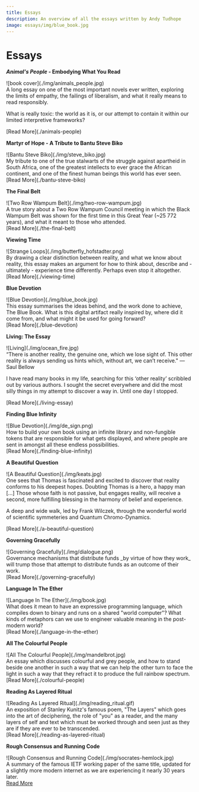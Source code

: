 ```yaml
---
title: Essays
description: An overview of all the essays written by Andy Tudhope
image: essays/img/blue_book.jpg
---
```


# Essays

<div markdown="1" class="card article sidebar center">

**_Animal's People_ - Embodying What You Read**

<div markdown="2" class="article-image">
![book cover](./img/animals_people.jpg)
</div>

<div markdown="3" class="article-para">
A long essay on one of the most important novels ever written, exploring the limits of empathy, the failings of liberalism, and what it really means to read responsibly.

What is really toxic: the world as it is, or our attempt to contain it within our limited interpretive frameworks?
</div>

<div markdown="3" class="link">
[Read More](./animals-people)
</div>

</div>

<div markdown="1" class="card article sidebar center">

**Martyr of Hope - A Tribute to Bantu Steve Biko**

<div markdown="2" class="article-image">
![Bantu Steve Biko](./img/steve_biko.jpg)
</div>

<div markdown="3" class="article-para">
My tribute to one of the true stalwarts of the struggle against apartheid in South Africa, one of the greatest intellects to ever grace the African continent, and one of the finest human beings this world has ever seen.
</div>

<div markdown="3" class="link">
[Read More](./bantu-steve-biko)
</div>

</div>

<div markdown="1" class="card article sidebar center">

**The Final Belt**

<div markdown="2" class="article-image">
![Two Row Wampum Belt](./img/two-row-wampum.jpg)
</div>

<div markdown="3" class="article-para">
A true story about a Two Row Wampum Council meeting in which the Black Wampum Belt was shown for the first time in this Great Year (~25 772 years), and what it meant to those who attended.
</div>

<div markdown="3" class="link">
[Read More](./the-final-belt)
</div>

</div>

<div markdown="1" class="card article sidebar center">

**Viewing Time**

<div markdown="2" class="article-image">
![Strange Loops](./img/butterfly_hofstadter.png)
</div>

<div markdown="3" class="article-para">
By drawing a clear distinction between reality, and what we know about reality, this essay makes an argument for how to think about, describe and - ultimately - experience time differently. Perhaps even stop it altogether.
</div>

<div markdown="3" class="link">
[Read More](./viewing-time)
</div>

</div>

<div markdown="1" class="card article sidebar center">

**Blue Devotion**

<div markdown="2" class="article-image">
![Blue Devotion](./img/blue_book.jpg)
</div>

<div markdown="3" class="article-para">
This essay summarises the ideas behind, and the work done to achieve, The Blue Book. What is this digital artifact really inspired by, where did it come from, and what might it be used for going forward?
</div>

<div markdown="3" class="link">
[Read More](./blue-devotion)
</div>

</div>

<div markdown="1" class="card article sidebar center">

**Living: The Essay**

<div markdown="2" class="article-image">
![Living](./img/ocean_fire.jpg)
</div>

<div markdown="3" class="article-para">
“There is another reality, the genuine one, which we lose sight of. This other reality is always sending us hints which, without art, we can’t receive." — Saul Bellow

I have read many books in my life, searching for this ‘other reality’ scribbled out by various authors. I sought the secret everywhere and did the most silly things in my attempt to discover a way in. Until one day I stopped.
</div>

<div markdown="3" class="link">
[Read More](./living-essay)
</div>

</div>

<div markdown="1" class="card article sidebar center">

**Finding Blue Infinity**

<div markdown="2" class="article-image">
![Blue Devotion](./img/de_sign.png)
</div>

<div markdown="3" class="article-para">
How to build your own book using an infinite library and non-fungible tokens that are responsible for what gets displayed, and where people are sent in amongst all these endless possibilities. 
</div>

<div markdown="3" class="link">
[Read More](./finding-blue-infinity)
</div>

</div>

<div markdown="1" class="card article sidebar center">

**A Beautiful Question**

<div markdown="2" class="article-image">
![A Beautiful Question](./img/keats.jpg)
</div>

<div markdown="3" class="article-para">
One sees that Thomas is fascinated and excited to discover that reality conforms to his deepest hopes. Doubting Thomas is a hero, a happy man […] Those whose faith is not passive, but engages reality, will receive a second, more fulfilling blessing in the harmony of belief and experience.

A deep and wide walk, led by Frank Wilczek, through the wonderful world of scientific symmeteries and Quantum Chromo-Dynamics.
</div>

<div markdown="3" class="link">
[Read More](./a-beautiful-question)
</div>

</div>

<div markdown="1" class="card article sidebar center">

**Governing Gracefully**

<div markdown="2" class="article-image">
![Governing Gracefully](./img/dialogue.png)
</div>

<div markdown="3" class="article-para">
Governance mechanisms that distribute funds _by virtue of how they work_ will trump those that attempt to distribute funds as an outcome of their work.
</div>

<div markdown="3" class="link">
[Read More](./governing-gracefully)
</div>

</div>

<div markdown="1" class="card article sidebar center">

**Language In The Ether**

<div markdown="2" class="article-image">
![Language In The Ether](./img/book.jpg)
</div>

<div markdown="3" class="article-para">
What does it mean to have an expressive programming language, which compiles down to binary and runs on a shared "world computer"? What kinds of metaphors can we use to engineer valuable meaning in the post-modern world?
</div>

<div markdown="3" class="link">
[Read More](./language-in-the-ether)
</div>

</div>

<div markdown="1" class="card article sidebar center">

**All The Colourful People**

<div markdown="2" class="article-image">
![All The Colourful People](./img/mandelbrot.jpg)
</div>

<div markdown="3" class="article-para">
An essay which discusses colourful and grey people, and how to stand beside one another in such a way that we can help the other turn to face the light in such a way that they refract it to produce the full rainbow spectrum.
</div>

<div markdown="3" class="link">
[Read More](./colourful-people)
</div>

</div>

<div markdown="1" class="card article sidebar center">

**Reading As Layered Ritual**

<div markdown="2" class="article-image">
![Reading As Layered Ritual](./img/reading_ritual.gif)
</div>

<div markdown="3" class="article-para">
An exposition of Stanley Kunitz's famous poem, "The Layers" which goes into the art of deciphering, the role of "you" as a reader, and the many layers of self and text which must be worked through and seen just as they are if they are ever to be transcended.
</div>

<div markdown="3" class="link">
[Read More](./reading-as-layered-ritual)
</div>

</div>

<div markdown="1" class="card article sidebar center">

**Rough Consensus and Running Code**

<div markdown="2" class="article-image">
![Rough Consensus and Running Code](./img/socrates-hemlock.jpg)
</div>

<div markdown="3" class="article-para">
A summary of the famous IETF working paper of the same title, updated for a slightly more modern internet as we are experiencing it nearly 30 years later.
</div>

<div markdown="3" class="link">
<a href="https://kernel.community/en/learn/module-4/consensus/" target="blank" rel="noopener noreferrer">Read More</a>
</div>

</div>